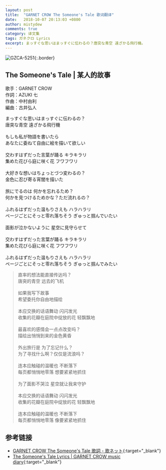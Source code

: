 ```yaml
---
layout: post
title:  "GARNET CROW The Someone's Tale 歌词翻译"
date:   2018-10-07 20:13:03 +0800
author: mistydew
comments: true
category: 译文集
tags: ガネクロ Lyrics
excerpt: まっすぐな思いはまっすぐに伝わるの？唐突な青空 遠ざかる飛行機。
---
```

![GZCA-5251](https://crowsub.github.io/assets/images/discography/album/GZCA-5251.jpg){:.border}

## The Someone's Tale | 某人的故事

歌手：GARNET CROW<br>
作詞：AZUKI 七<br>
作曲：中村由利<br>
編曲：古井弘人

<div class="lyric-original">
<p>
まっすぐな思いはまっすぐに伝わるの？<br>
唐突な青空 遠ざかる飛行機<br>
<br>
もしも私が物語を書いたら<br>
あなたに委ねて自由に絵を描いて欲しい<br>
<br>
交わすはずだった言葉が踊る キラキラリ<br>
集めた花びら庭に咲く花 フワフワリ<br>
<br>
大好きな想いはちょっとづつ変わるの？<br>
金色に忍び寄る宵闇を描いた<br>
<br>
旅にでるのは 何かを忘れるため？<br>
何かを見つけるためかな？ただ流れるの？<br>
<br>
ふれるはずだった温もりさえも ハラハラリ<br>
ページごとにそっと零れ落ちそう ぎゅっと掴んでいたい<br>
<br>
面影が泣かないように 星空に見守らせて<br>
<br>
交わすはずだった言葉が踊る キラキラリ<br>
集めた花びら庭に咲く花 フワフワリ<br>
<br>
ふれるはずだった温もりさえも ハラハラリ<br>
ページごとにそっと零れ落ちそう ぎゅっと掴んでみたい
</p>
</div>

<div class="lyric-translation">
<blockquote>
直率的想法能直接传达吗？<br>
唐突的青空 远去的飞机<br>
<br>
如果我写下故事<br>
希望委托你自由地描绘<br>
<br>
本应交换的话语舞动 闪闪发光<br>
收集的花瓣在庭院中绽放的花 轻飘飘地<br>
<br>
最喜欢的感情会一点点改变吗？<br>
描绘出悄悄到来的金色黄昏<br>
<br>
外出旅行是 为了忘记什么？<br>
为了寻找什么啊？仅仅是流浪吗？<br>
<br>
连本应触碰的温暖也 不断落下<br>
每页都悄悄地零落 想要紧紧地抓住<br>
<br>
为了面影不哭泣 星空就让我来守护<br>
<br>
本应交换的话语舞动 闪闪发光<br>
收集的花瓣在庭院中绽放的花 轻飘飘地<br>
<br>
连本应触碰的温暖也 不断落下<br>
每页都悄悄地零落 像要紧紧地抓住
</blockquote>
</div>

## 参考链接

* [GARNET CROW The Someone's Tale 歌詞 - 歌ネット](https://www.uta-net.com/song/143806){:target="_blank"}
* [The Someone's Tale Lyrics \| GARNET CROW music diary](https://crowsub.github.io/lyrics/original/The%20Someone's%20Tale.html){:target="_blank"}
